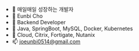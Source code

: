 - 👋 매일매일 성장하는 개발자
- 💞️ Eunbi Cho
- 🌱 Backend Developer
- 🌱 Java, SpringBoot, MySQL, Docker, Kubernetes
- 🌱 Cloud, Citrix, Fortigate, Nutanix
- 📫 joeunbi0514@gmail.com 

<!---
eunbc/eunbc is a ✨ special ✨ repository because its `README.md` (this file) appears on your GitHub profile.
You can click the Preview link to take a look at your changes.
--->
